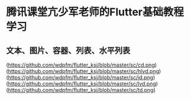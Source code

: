 # 腾讯课堂亢少军老师的Flutter基础教程学习
## 文本、图片、容器、列表、水平列表
(https://github.com/wdpfm/flutter_ksj/blob/master/sc/cd.png)
(https://github.com/wdpfm/flutter_ksj/blob/master/sc/hlvd.png)
(https://github.com/wdpfm/flutter_ksj/blob/master/sc/id.png)
(https://github.com/wdpfm/flutter_ksj/blob/master/sc/lvd.png)
(https://github.com/wdpfm/flutter_ksj/blob/master/sc/td.png)
